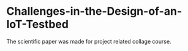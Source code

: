 # Challenges-in-the-Design-of-an-IoT-Testbed

The scientific paper was made for  project related collage course.
